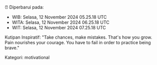 ⏰ Diperbarui pada:
- WIB: Selasa, 12 November 2024 05.25.18 UTC
- WITA: Selasa, 12 November 2024 06.25.18 UTC
- WIT: Selasa, 12 November 2024 07.25.18 UTC

Kutipan Inspiratif:
"Take chances, make mistakes. That's how you grow. Pain nourishes your courage. You have to fail in order to practice being brave."


Kategori: motivational

